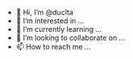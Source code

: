 - 👋 Hi, I’m @duclta
- 👀 I’m interested in ...
- 🌱 I’m currently learning ...
- 💞️ I’m looking to collaborate on ...
- 📫 How to reach me ...

<!---
duclta/duclta is a ✨ special ✨ repository because its `README.md` (this file) appears on your GitHub profile.
You can click the Preview link to take a look at your changes.
--->
